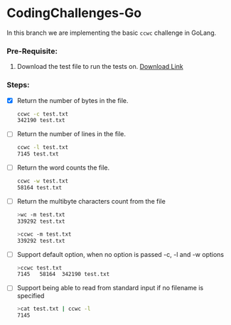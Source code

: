# CodingChallenges-Go

In this branch we are implementing the basic `ccwc` challenge in GoLang.

### Pre-Requisite:

1. Download the test file to run the tests on. [Download Link](https://www.dropbox.com/scl/fi/d4zs6aoq6hr3oew2b6a9v/test.txt?rlkey=20c9d257pxd5emjjzd1gcbn03&dl=0)

### Steps:

- [x] Return the number of bytes in the file.

  ```sh
  ccwc -c test.txt
  342190 test.txt
  ```

- [ ] Return the number of lines in the file.

  ```sh
  ccwc -l test.txt
  7145 test.txt
  ```

- [ ] Return the word counts the file.

  ```sh
  ccwc -w test.txt
  58164 test.txt
  ```

- [ ] Return the multibyte characters count from the file

  ```sh
  >wc -m test.txt
  339292 test.txt

  >ccwc -m test.txt
  339292 test.txt
  ```

- [ ] Support default option, when no option is passed -c, -l and -w options

  ```sh
  >ccwc test.txt
  7145   58164  342190 test.txt
  ```

- [ ] Support being able to read from standard input if no filename is specified

  ```sh
  >cat test.txt | ccwc -l
  7145
  ```
